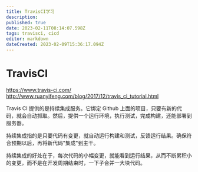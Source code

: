 ```yaml
---
title: TravisCI学习
description: 
published: true
date: 2023-02-11T08:14:07.598Z
tags: travisci, cicd
editor: markdown
dateCreated: 2023-02-09T15:36:17.094Z
---
```


# TravisCI
https://www.travis-ci.com/
http://www.ruanyifeng.com/blog/2017/12/travis_ci_tutorial.html

Travis CI 提供的是持续集成服务。它绑定 Github 上面的项目，只要有新的代码，就会自动抓取。然后，提供一个运行环境，执行测试，完成构建，还能部署到服务器。

持续集成指的是只要代码有变更，就自动运行构建和测试，反馈运行结果。确保符合预期以后，再将新代码"集成"到主干。

持续集成的好处在于，每次代码的小幅变更，就能看到运行结果，从而不断累积小的变更，而不是在开发周期结束时，一下子合并一大块代码。
